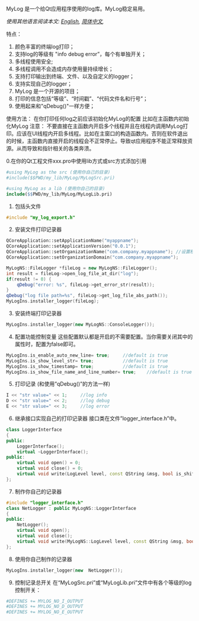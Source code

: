 MyLog 是一个给Qt应用程序使用的log库。MyLog稳定易用。

*使用其他语言阅读本文: [English](README.md), [简体中文](README.zh-cn.md),*

特点：
1. 颜色丰富的终端log打印；
2. 支持log的等级有 "info debug error”，每个有单独开关；
3. 多线程使用安全;
4. 多线程调用不会造成内存使用量持续增长；
5. 支持打印输出到终端、文件、以及自定义的logger；
6. 支持实现自己的logger；
7. MyLog 是一个开源的项目；
8. 打印的信息包括“等级”、“时间戳”、“代码文件名和行号”；
9. 使用起来和"qDebug()"一样方便；

使用方法：
在你打印任何log之前应该初始化MyLog的配置
比如在主函数内初始化MyLog
注意：
不要直接在主函数内开启多个线程并且在线程内调用MyLog打印。应该在UI线程内开启多线程。比如在主窗口的构造函数内。否则在软件退出的时候，主函数内直接开启的线程会不正常停止。导致qt应用程序不能正常释放资源。从而导致和指针相关的各类奔溃。

0.在你的Qt工程文件xxx.pro中使用lib方式或src方式添加引用
```Makefile
#using MyLog as the src (使用你自己的目录)
#include($$PWD/my_lib/MyLog/MyLogSrc.pri)

#using MyLog as a lib (使用你自己的目录)
include($$PWD/my_lib/MyLog/MyLogLib.pri)
```
1. 包括头文件
```cpp
#include "my_log_export.h"
```
2. 安装文件打印记录器
```cpp
QCoreApplication::setApplicationName("myappname");
QCoreApplication::setApplicationVersion("0.0.1");
QCoreApplication::setOrganizationName("com.company.myappname"); //设置程序名称，保存文件时候用到
QCoreApplication::setOrganizationDomain("com.company.myappname");

MyLogNS::FileLogger *fileLog = new MyLogNS::FileLogger();
int result = fileLog->open_log_file_at_dir("log");
if(result != 0) {
    qDebug("error: %s", fileLog->get_error_str(result));
}
qDebug("log file path=%s", fileLog->get_log_file_abs_path());
MyLogIns.installer_logger(fileLog);
```
3. 安装终端打印记录器
```cpp
MyLogIns.installer_logger(new MyLogNS::ConsoleLogger());
```
4. 配置功能控制变量
这些配置默认都是开启的不需要配置。当你需要关闭其中的属性时，配置为false即可。
```cpp
MyLogIns.is_enable_auto_new_line= true;     //default is true
MyLogIns.is_show_level_str= true;           //default is true
MyLogIns.is_show_timestamp= true;           //default is true
MyLogIns.is_show_file_name_and_line_number= true;    //default is true
```
5. 打印记录 (和使用”qDebug()”的方法一样)
```cpp
I << "str value=" << 1;     //log info
D << "str value=" << 2;     //log debug
E << "str value=" << 3;     //log error
```
6. 继承接口实现自己的打印记录器
接口类在文件”logger\_interface.h”中。
```cpp
class LoggerInterface
{
public:
    LoggerInterface();
    virtual ~LoggerInterface();
public:
    virtual void open() = 0;
    virtual void close() = 0;
    virtual void write(LogLevel level, const QString &msg, bool is_shift_to_next_line) = 0;
};
```
7. 制作你自己的记录器
```cpp
#include "logger_interface.h"
class NetLogger : public MyLogNS::LoggerInterface
{
public:
    NetLogger();
    virtual void open();
    virtual void close();
    virtual void write(MyLogNS::LogLevel level, const QString &msg, bool is_shift_to_next_line);
};
```
8. 使用你自己制作的记录器
```cpp
MyLogIns.installer_logger(new  NetLogger());
```
9. 控制记录总开关
在“MyLogSrc.pri”或“MyLogLib.pri”文件中有各个等级的log控制开关：
```Makefile
#DEFINES += MYLOG_NO_I_OUTPUT
#DEFINES += MYLOG_NO_D_OUTPUT
#DEFINES += MYLOG_NO_E_OUTPUT
```
